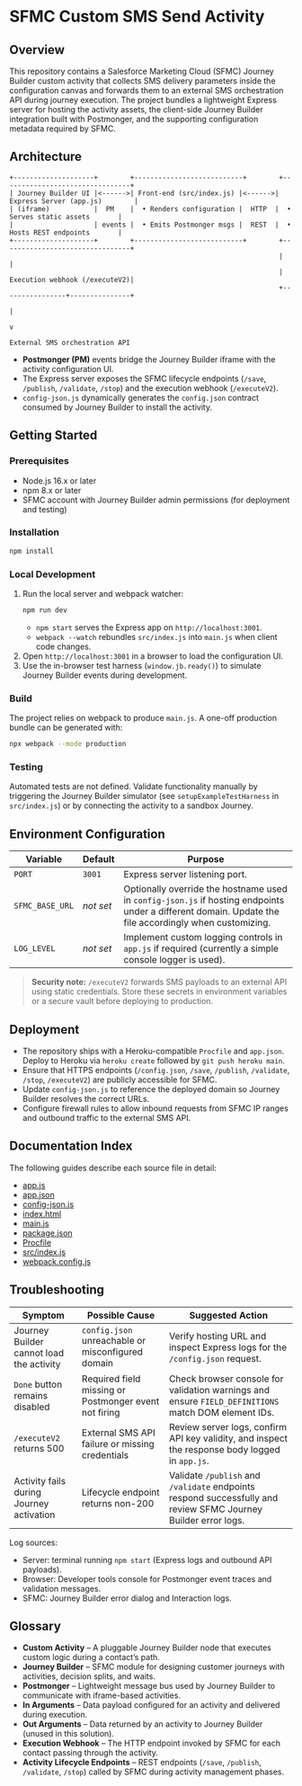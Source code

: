 # SFMC Custom SMS Send Activity

## Overview
This repository contains a Salesforce Marketing Cloud (SFMC) Journey Builder custom activity that collects SMS delivery parameters inside the configuration canvas and forwards them to an external SMS orchestration API during journey execution. The project bundles a lightweight Express server for hosting the activity assets, the client-side Journey Builder integration built with Postmonger, and the supporting configuration metadata required by SFMC.

## Architecture
```
+--------------------+        +---------------------------+        +--------------------------------+
| Journey Builder UI |<------>| Front-end (src/index.js) |<------>| Express Server (app.js)        |
| (iframe)           |  PM    |  • Renders configuration |  HTTP  |  • Serves static assets       |
|                    | events |  • Emits Postmonger msgs |  REST  |  • Hosts REST endpoints       |
+--------------------+        +---------------------------+        +--------------------------------+
                                                                   |                                |
                                                                   |  Execution webhook (/executeV2)|
                                                                   +----------------+---------------+
                                                                                    |
                                                                                    v
                                                                  External SMS orchestration API
```
* **Postmonger (PM)** events bridge the Journey Builder iframe with the activity configuration UI.
* The Express server exposes the SFMC lifecycle endpoints (`/save`, `/publish`, `/validate`, `/stop`) and the execution webhook (`/executeV2`).
* `config-json.js` dynamically generates the `config.json` contract consumed by Journey Builder to install the activity.

## Getting Started

### Prerequisites
* Node.js 16.x or later
* npm 8.x or later
* SFMC account with Journey Builder admin permissions (for deployment and testing)

### Installation
```bash
npm install
```

### Local Development
1. Run the local server and webpack watcher:
   ```bash
   npm run dev
   ```
   * `npm start` serves the Express app on `http://localhost:3001`.
   * `webpack --watch` rebundles `src/index.js` into `main.js` when client code changes.
2. Open `http://localhost:3001` in a browser to load the configuration UI.
3. Use the in-browser test harness (`window.jb.ready()`) to simulate Journey Builder events during development.

### Build
The project relies on webpack to produce `main.js`. A one-off production bundle can be generated with:
```bash
npx webpack --mode production
```

### Testing
Automated tests are not defined. Validate functionality manually by triggering the Journey Builder simulator (see `setupExampleTestHarness` in `src/index.js`) or by connecting the activity to a sandbox Journey.

## Environment Configuration
| Variable | Default | Purpose |
| --- | --- | --- |
| `PORT` | `3001` | Express server listening port. |
| `SFMC_BASE_URL` | _not set_ | Optionally override the hostname used in `config-json.js` if hosting endpoints under a different domain. Update the file accordingly when customizing. |
| `LOG_LEVEL` | _not set_ | Implement custom logging controls in `app.js` if required (currently a simple console logger is used). |

> **Security note:** `/executeV2` forwards SMS payloads to an external API using static credentials. Store these secrets in environment variables or a secure vault before deploying to production.

## Deployment
* The repository ships with a Heroku-compatible `Procfile` and `app.json`. Deploy to Heroku via `heroku create` followed by `git push heroku main`.
* Ensure that HTTPS endpoints (`/config.json`, `/save`, `/publish`, `/validate`, `/stop`, `/executeV2`) are publicly accessible for SFMC.
* Update `config-json.js` to reference the deployed domain so Journey Builder resolves the correct URLs.
* Configure firewall rules to allow inbound requests from SFMC IP ranges and outbound traffic to the external SMS API.

## Documentation Index
The following guides describe each source file in detail:

- [app.js](docs/files/app.js.md)
- [app.json](docs/files/app.json.md)
- [config-json.js](docs/files/config-json.js.md)
- [index.html](docs/files/index.html.md)
- [main.js](docs/files/main.js.md)
- [package.json](docs/files/package.json.md)
- [Procfile](docs/files/Procfile.md)
- [src/index.js](docs/files/src/index.js.md)
- [webpack.config.js](docs/files/webpack.config.js.md)

## Troubleshooting
| Symptom | Possible Cause | Suggested Action |
| --- | --- | --- |
| Journey Builder cannot load the activity | `config.json` unreachable or misconfigured domain | Verify hosting URL and inspect Express logs for the `/config.json` request. |
| `Done` button remains disabled | Required field missing or Postmonger event not firing | Check browser console for validation warnings and ensure `FIELD_DEFINITIONS` match DOM element IDs. |
| `/executeV2` returns 500 | External SMS API failure or missing credentials | Review server logs, confirm API key validity, and inspect the response body logged in `app.js`. |
| Activity fails during Journey activation | Lifecycle endpoint returns non-200 | Validate `/publish` and `/validate` endpoints respond successfully and review SFMC Journey Builder error logs. |

Log sources:
* Server: terminal running `npm start` (Express logs and outbound API payloads).
* Browser: Developer tools console for Postmonger event traces and validation messages.
* SFMC: Journey Builder error dialog and Interaction logs.

## Glossary
* **Custom Activity** – A pluggable Journey Builder node that executes custom logic during a contact’s path.
* **Journey Builder** – SFMC module for designing customer journeys with activities, decision splits, and waits.
* **Postmonger** – Lightweight message bus used by Journey Builder to communicate with iframe-based activities.
* **In Arguments** – Data payload configured for an activity and delivered during execution.
* **Out Arguments** – Data returned by an activity to Journey Builder (unused in this solution).
* **Execution Webhook** – The HTTP endpoint invoked by SFMC for each contact passing through the activity.
* **Activity Lifecycle Endpoints** – REST endpoints (`/save`, `/publish`, `/validate`, `/stop`) called by SFMC during activity management phases.
